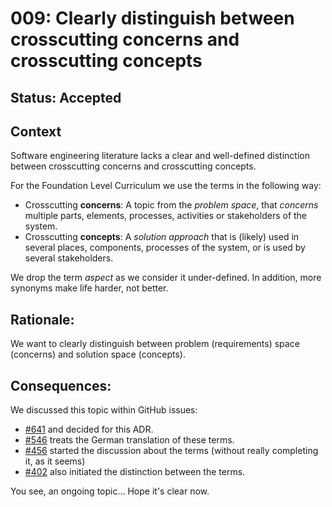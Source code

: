 # 009: Clearly distinguish between crosscutting concerns and crosscutting concepts

## Status: Accepted

## Context 
Software engineering literature lacks a clear and well-defined distinction between crosscutting concerns and crosscutting concepts.

For the Foundation Level Curriculum we use the terms in the following way:

* Crosscutting **concerns**: A topic from the _problem space_, that _concerns_ multiple parts, elements, processes, activities or stakeholders of the system.
* Crosscutting **concepts**: A _solution approach_ that is (likely) used in several places, components, processes of the system, or is used by several stakeholders.

We drop the term _aspect_ as we consider it under-defined.
In addition, more synonyms make life harder, not better.

## Rationale:

We want to clearly distinguish between problem (requirements) space (concerns) and solution space (concepts).


## Consequences:

We discussed this topic within GitHub issues:

* [#641](https://github.com/isaqb-org/curriculum-foundation/issues/641) and decided for this ADR.
* [#546](https://github.com/isaqb-org/curriculum-foundation/issues/546) treats the German translation of these terms.
* [#456](https://github.com/isaqb-org/curriculum-foundation/issues/456) started the discussion about the terms (without really completing it, as it seems)
* [#402](https://github.com/isaqb-org/curriculum-foundation/issues/402) also initiated the distinction between the terms.

You see, an ongoing topic... Hope it's clear now.

